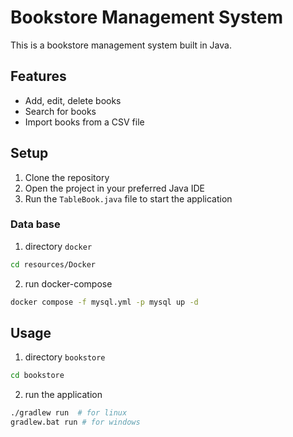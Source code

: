 # Bookstore Management System

This is a bookstore management system built in Java.

## Features

- Add, edit, delete books
- Search for books
- Import books from a CSV file

## Setup

1. Clone the repository
2. Open the project in your preferred Java IDE
3. Run the `TableBook.java` file to start the application
### Data base 
<!--  run docker -->
1. directory `docker`
```bash
cd resources/Docker
```
2. run docker-compose
```bash
docker compose -f mysql.yml -p mysql up -d
```

## Usage
1. directory `bookstore`
```bash
cd bookstore
```
2. run the application
```bash
./gradlew run  # for linux
gradlew.bat run # for windows

```